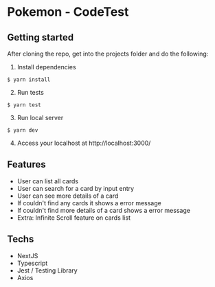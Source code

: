 # Pokemon - CodeTest

## Getting started

After cloning the repo, get into the projects folder and do the following:

1. Install dependencies

```
$ yarn install
```

2. Run tests

```
$ yarn test
```

3. Run local server

```
$ yarn dev
```

4. Access your localhost at http://localhost:3000/

## Features

- User can list all cards
- User can search for a card by input entry
- User can see more details of a card
- If couldn't find any cards it shows a error message
- If couldn't find more details of a card shows a error message
- Extra: Infinite Scroll feature on cards list

## Techs

- NextJS
- Typescript
- Jest / Testing Library
- Axios
